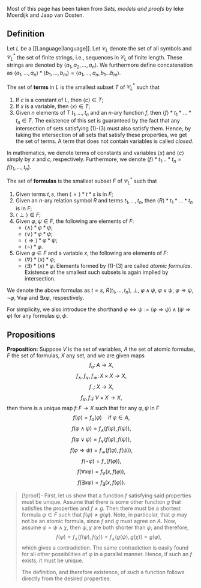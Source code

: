 Most of this page has been taken from *Sets, models and proofs* by Ieke Moerdijk and Jaap van Oosten.
## Definition
Let $L$ be a [[Language|language]]. Let $\mathcal{C}_L$ denote the set of all symbols and $\mathcal{C}_L^*$ the set of finite strings, i.e., sequences in $\mathcal{C}_L$ of finite length. These strings are denoted by $\langle a_1, a_2,\dots, a_n\rangle$. We furthermore define concatenation as $\langle a_1,\dots,a_n\rangle * \langle b_1,\dots,b_m\rangle = \langle a_1,\dots,a_n,b_1\dots b_m\rangle$.

The set of **terms** in $L$ is the smallest subset $T$ of $\mathcal{C}_L^*$ such that
1. If $c$ is a constant of $L$, then $\langle c\rangle \in T$;
2. If $x$ is a variable, then $\langle x\rangle\in T$;
3. Given $n$ elements of $T$ $t_1, \dots, t_n$ and an $n$-ary function $f$, then $\langle f\rangle * t_1 *\dots * t_n\in T$.
The existence of this set is guaranteed by the fact that any intersection of sets satisfying (1)-(3) must also satisfy them. Hence, by taking the intersection of all sets that satisfy these properties, we get the set of terms.
A term that does not contain variables is called *closed*.

In mathematics, we denote terms of constants and variables $\langle x\rangle$ and $\langle c \rangle$ simply by $x$ and $c$, respectively. Furthermore, we denote $\langle f\rangle * t_1\dots * t_n = f(t_1,\dots, t_n)$.

The set of **formulas** is the smallest subset $F$ of $\mathcal{C}_L^*$ such that
1. Given terms $t,s$, then $\langle =\rangle * t* s$ is in $F$;
2. Given an $n$-ary relation symbol $R$ and terms $t_1,\dots, t_n$, then $\langle R\rangle * t_1 * \dots * t_n$ is in $F$;
3. $\langle \perp\rangle\in F$;
4. Given $\varphi,\psi\in F$, the following are elements of $F$:
	- $\langle \wedge\rangle * \varphi *\psi$;
	- $\langle\vee\rangle*\varphi *\psi$;
	- $\langle\Rightarrow\rangle *\varphi*\psi$;
	- $\langle\neg\rangle*\varphi$.
5. Given $\varphi\in F$ and a variable $x$, the following are elements of $F$:
	- $\langle\forall\rangle *\langle x\rangle * \varphi$;
	- $\langle\exists\rangle * \langle x\rangle *\varphi$.
Elements formed by (1)-(3) are called *atomic formulas*. Existence of the smallest such subsets is again implied by intersection.

We denote the above formulas as $t=s$, $R(t_1,\dots, t_n)$, $\perp$, $\varphi\wedge\psi$, $\varphi\vee\psi$, $\varphi\Rightarrow\psi$, $\neg\varphi$, $\forall x \varphi$ and $\exists x \varphi$, respectively.

For simplicity, we also introduce the shorthand $\varphi\Leftrightarrow \psi := (\varphi\Rightarrow \psi)\wedge (\psi\Rightarrow \varphi)$ for any formulas $\varphi,\psi$.
## Propositions
**Proposition:** Suppose $V$ is the set of variables, $A$ the set of atomic formulas, $F$ the set of formulas, $X$ any set, and we are given maps
$$f_a\colon A\to X,$$
$$f_\wedge, f_\vee, f_\Rightarrow\colon X\times X\to X,$$
$$f_\neg\colon X\to X,$$
$$f_\forall, f_\exists\colon V\times X\to X,$$
then there is a unique map $f\colon F\to X$ such that for any $\varphi,\psi$ in $F$
$$f(\varphi) = f_a(\varphi)\quad\text{if $\varphi\in A$},$$
$$f(\varphi\wedge\psi) = f_{\wedge}(f(\varphi),f(\psi)),$$
$$f(\varphi\vee\psi) = f_\vee(f(\varphi),f(\psi)),$$
$$f(\varphi\Rightarrow\psi) = f_\Rightarrow(f(\varphi),f(\psi)),$$
$$f(\neg\varphi)=f_\neg(f(\varphi)),$$
$$f(\forall x \varphi) = f_\forall(x,f(\varphi)),$$
$$f(\exists x\varphi) = f_\exists(x,f(\varphi)).$$
>[!proof]-
>First, let us show that a function $f$ satisfying said properties must be unique. Assume that there is some other function $g$ that satisfies the properties and $f\neq g$. Then there must be a shortest formula $\varphi\in F$ such that $f(\varphi)\neq g(\varphi)$. Note, in particular, that $\varphi$ may not be an atomic formula, since $f$ and $g$ must agree on $A$.
>Now, assume $\varphi = \psi\wedge\chi$, then $\psi,\chi$ are both shorter than $\varphi$, and therefore,
>$$f(\varphi) = f_\wedge(f(\psi),f(\chi)) = f_\wedge(g(\psi),g(\chi)) = g(\varphi),$$
>which gives a contradiction. The same contradiction is easily found for all other possibilities of $\varphi$ in a parallel manner. Hence, if such an $f$ exists, it must be unique.
>
>The definition, and therefore existence, of such a function follows directly from the desired properties.